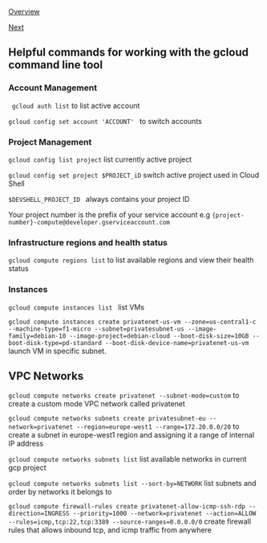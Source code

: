 [Overview](https://github.com/paulowe/gcp/blob/main/readme.md)

[Next](https://github.com/paulowe/gcp/blob/main/gcp-core-infrastructure/gsutil.md)

## Helpful commands for working with the gcloud command line tool

### Account Management

``` gcloud auth list``` to list active account

```gcloud config set account 'ACCOUNT' ``` to switch accounts

### Project Management

```gcloud config list project``` list currently active project

```gcloud config set project $PROJECT_iD``` switch active project used in Cloud Shell

```$DEVSHELL_PROJECT_ID ``` always contains your project ID

Your project number is the prefix of your service account e.g ```{project-number}-compute@developer.gserviceaccount.com```

### Infrastructure regions and health status

```gcloud compute regions list``` to list available regions and view their health status

### Instances

 ```gcloud compute instances list ``` list VMs
 
 ```gcloud compute instances create privatenet-us-vm --zone=us-central1-c --machine-type=f1-micro --subnet=privatesubnet-us --image-family=debian-10 --image-project=debian-cloud --boot-disk-size=10GB --boot-disk-type=pd-standard --boot-disk-device-name=privatenet-us-vm``` launch VM in specific subnet.

## VPC Networks

```gcloud compute networks create privatenet --subnet-mode=custom``` to create a custom mode VPC network called privatenet 

```gcloud compute networks subnets create privatesubnet-eu --network=privatenet --region=europe-west1 --range=172.20.0.0/20``` to create a subnet in europe-west1 region and assigning it a range of internal IP address

```gcloud compute networks subnets list``` list available networks in current gcp project

```gcloud compute networks subnets list --sort-by=NETWORK``` list subnets and order by networks it belongs to

```gcloud compute firewall-rules create privatenet-allow-icmp-ssh-rdp --direction=INGRESS --priority=1000 --network=privatenet --action=ALLOW --rules=icmp,tcp:22,tcp:3389 --source-ranges=0.0.0.0/0``` create firewall rules that allows inbound tcp, and icmp traffic from anywhere


